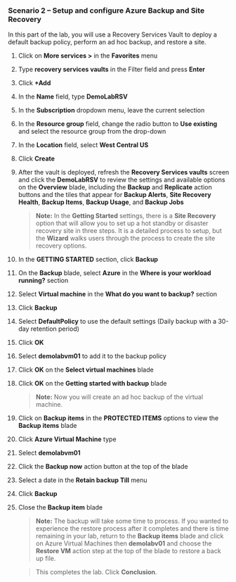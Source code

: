 ### **Scenario 2 – Setup and configure Azure Backup and Site Recovery** 

In this part of the lab, you will use a Recovery Services Vault to deploy a default backup policy, perform an ad hoc backup, and restore a site.

1. Click on **More services >** in the **Favorites** menu
1. Type **recovery services vaults** in the Filter field and press **Enter**
1. Click **+Add**
1. In the **Name** field, type **DemoLabRSV**
1. In the **Subscription** dropdown menu, leave the current selection
1. In the **Resource group** field, change the radio button to **Use existing** and select the **<inject story-id="story://content-private/content/iai/azure100/azure100shared" key="resourceGroupName" />** resource group from the drop-down
1. In the **Location** field, select **West Central US**
1. Click **Create** 
1. After the vault is deployed, refresh the **Recovery Services vaults** screen and click the **DemoLabRSV** to review the settings and available options on the **Overview** blade, including the **Backup** and **Replicate** action buttons and the tiles that appear for **Backup Alerts**, **Site Recovery Health**, **Backup Items**, **Backup Usage**, and **Backup Jobs**

    >**Note:** In the **Getting Started** settings, there is a **Site Recovery** option that will allow you to set up a hot standby or disaster recovery site in three steps. It is a detailed process to setup, but the **Wizard** walks users through the process to create the site recovery options.

1. In the **GETTING STARTED** section, click **Backup** 
1. On the **Backup** blade, select **Azure** in the **Where is your workload running?** section
1. Select **Virtual machine** in the **What do you want to backup?** section
1. Click **Backup**
1. Select **DefaultPolicy** to use the default settings (Daily backup with a 30-day retention period)
1. Click **OK**
1. Select **demolabvm01** to add it to the backup policy
1. Click **OK** on the **Select virtual machines** blade
1. Click **OK** on the **Getting started with backup** blade

    >**Note:** Now you will create an ad hoc backup of the virtual machine. 

1. Click on **Backup items** in the **PROTECTED ITEMS** options to view the **Backup items** blade
1. Click **Azure Virtual Machine** type
1. Select **demolabvm01**
1. Click the **Backup now** action button at the top of the blade
1. Select a date in the **Retain backup Till** menu
1. Click **Backup**
1. Close the **Backup item** blade 

    >**Note:** The backup will take some time to process. If you wanted to experience the restore process after it completes and there is time remaining in your lab, return to the **Backup items** blade and click on Azure Virtual Machines then **demolabv01** and choose the **Restore VM** action step at the top of the blade to restore a back up file.

     >This completes the lab. Click **Conclusion**.
